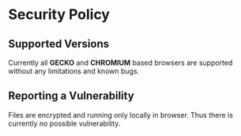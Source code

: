 # Security Policy

## Supported Versions

Currently all **GECKO** and **CHROMIUM** based browsers are supported
without any limitations and known bugs.

## Reporting a Vulnerability

Files are encrypted and running only locally in browser. Thus there is 
currently no possible vulnerability.
